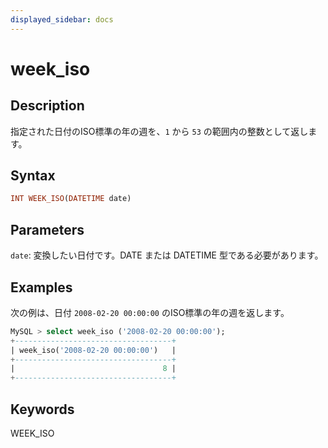 ```yaml
---
displayed_sidebar: docs
---
```


# week_iso

## Description

指定された日付のISO標準の年の週を、`1` から `53` の範囲内の整数として返します。

## Syntax

```Haskell
INT WEEK_ISO(DATETIME date)
```

## Parameters

`date`: 変換したい日付です。DATE または DATETIME 型である必要があります。

## Examples

次の例は、日付 `2008-02-20 00:00:00` のISO標準の年の週を返します。

```SQL
MySQL > select week_iso ('2008-02-20 00:00:00');
+-----------------------------------+
| week_iso('2008-02-20 00:00:00')   |
+-----------------------------------+
|                                 8 |
+-----------------------------------+
```

## Keywords

WEEK_ISO
